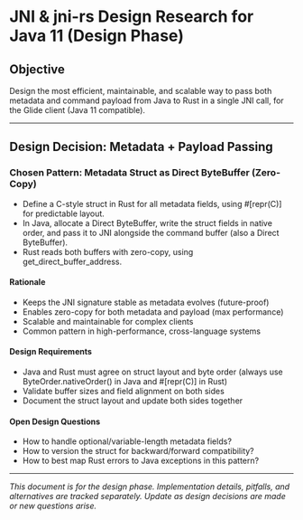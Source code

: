 
# JNI & jni-rs Design Research for Java 11 (Design Phase)

## Objective
Design the most efficient, maintainable, and scalable way to pass both metadata and command payload from Java to Rust in a single JNI call, for the Glide client (Java 11 compatible).

---

## Design Decision: Metadata + Payload Passing

### Chosen Pattern: Metadata Struct as Direct ByteBuffer (Zero-Copy)
- Define a C-style struct in Rust for all metadata fields, using #[repr(C)] for predictable layout.
- In Java, allocate a Direct ByteBuffer, write the struct fields in native order, and pass it to JNI alongside the command buffer (also a Direct ByteBuffer).
- Rust reads both buffers with zero-copy, using get_direct_buffer_address.

#### Rationale
- Keeps the JNI signature stable as metadata evolves (future-proof)
- Enables zero-copy for both metadata and payload (max performance)
- Scalable and maintainable for complex clients
- Common pattern in high-performance, cross-language systems

#### Design Requirements
- Java and Rust must agree on struct layout and byte order (always use ByteOrder.nativeOrder() in Java and #[repr(C)] in Rust)
- Validate buffer sizes and field alignment on both sides
- Document the struct layout and update both sides together

#### Open Design Questions
- How to handle optional/variable-length metadata fields?
- How to version the struct for backward/forward compatibility?
- How to best map Rust errors to Java exceptions in this pattern?

---

_This document is for the design phase. Implementation details, pitfalls, and alternatives are tracked separately. Update as design decisions are made or new questions arise._
